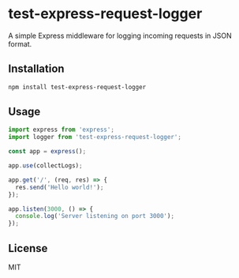 # test-express-request-logger

A simple Express middleware for logging incoming requests in JSON format.

## Installation

```bash
npm install test-express-request-logger
```

## Usage

```js
import express from 'express';
import logger from 'test-express-request-logger';

const app = express();

app.use(collectLogs);

app.get('/', (req, res) => {
  res.send('Hello world!');
});

app.listen(3000, () => {
  console.log('Server listening on port 3000');
});
```

## License

MIT